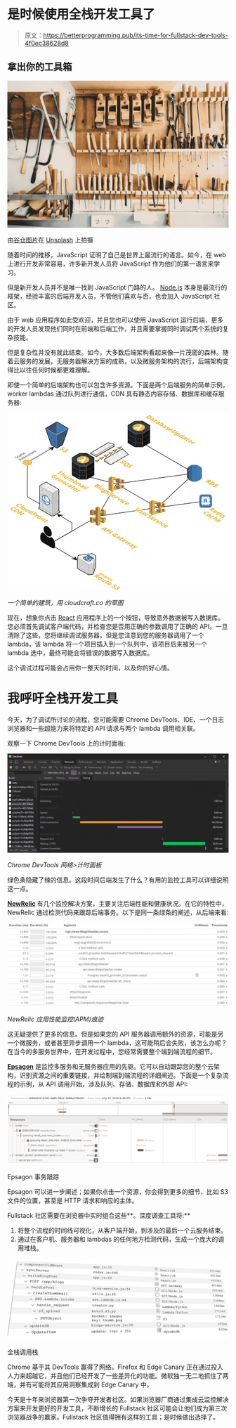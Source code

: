 # 是时候使用全栈开发工具了

> 原文：<https://betterprogramming.pub/its-time-for-fullstack-dev-tools-4f0ec38628d8>

## 拿出你的工具箱

![](img/39b3a585ba6673b3c91142b7b6172be6.png)

由[谷仓图片](https://unsplash.com/@barnimages?utm_source=unsplash&utm_medium=referral&utm_content=creditCopyText)在 [Unsplash](https://unsplash.com/search/photos/toolbox?utm_source=unsplash&utm_medium=referral&utm_content=creditCopyText) 上拍摄

随着时间的推移，JavaScript 证明了自己是世界上最流行的语言。如今，在 web 上进行开发非常容易，许多新开发人员将 JavaScript 作为他们的第一语言来学习。

但是新开发人员并不是唯一找到 JavaScript 门路的人。 [Node.js](https://nodejs.org/en/) 本身是最流行的框架，经验丰富的后端开发人员，不管他们喜欢与否，也会加入 JavaScript 社区。

由于 web 应用程序如此受欢迎，并且您也可以使用 JavaScript 运行后端，更多的开发人员发现他们同时在前端和后端工作，并且需要掌握同时调试两个系统的复杂技能。

但是复杂性并没有就此结束。如今，大多数后端架构看起来像一片茂密的森林。随着云服务的发展，无服务器解决方案的成熟，以及微服务架构的流行，后端架构变得比以往任何时候都更难理解。

即使一个简单的后端架构也可以包含许多资源。下面是两个后端服务的简单示例，worker lambdas 通过队列进行通信，CDN 具有静态内容存储、数据库和缓存服务器:

![](img/716627c8f72e2b6f1af7a587b24af2fe.png)

*一个简单的建筑，用 cloudcraft.co 的草图*

现在，想象你点击 [React](https://reactjs.org/) 应用程序上的一个按钮，导致意外数据被写入数据库。您必须首先调试客户端代码，并检查您是否用正确的参数调用了正确的 API。一旦清除了这些，您将继续调试服务器。但是您注意到您的服务器调用了一个 lambda，该 lambda 将一个项目插入到一个队列中，该项目后来被另一个 lambda 选中，最终可能会将错误的数据写入数据库。

这个调试过程可能会占用你一整天的时间，以及你的好心情。

# 我呼吁全栈开发工具

今天，为了调试所讨论的流程，您可能需要 Chrome DevTools、IDE、一个日志浏览器和一些超能力来将特定的 API 请求与两个 lambda 调用相关联。

观察一下 Chrome DevTools 上的计时面板:

![](img/09b2b710896af75639ac25397842826a.png)

*Chrome DevTools 网络>计时面板*

绿色条隐藏了辣的信息。这段时间后端发生了什么？有用的监控工具可以详细说明这一点。

[**NewRelic**](https://newrelic.com/) 有几个监控解决方案，主要关注后端性能和健康状况。在它的特性中，NewRelic 通过检测代码来跟踪后端事务。以下是同一条绿条的阐述，从后端来看:

![](img/da20329f37d197d53698c3d646722912.png)

*NewRelic 应用性能监控(APM)痕迹*

这无疑提供了更多的信息。但是如果您的 API 服务器调用额外的资源，可能是另一个微服务，或者甚至异步调用一个 lambda，这可能稍后会失败，该怎么办呢？在当今的多服务世界中，在开发过程中，您经常需要整个端到端流程的细节。

[**Epsagon**](https://epsagon.com) 是监控多服务和无服务器应用的先驱。它可以自动跟踪您的整个云架构，识别资源之间的重要链接，并绘制端到端流程的详细阐述。下面是一个复杂流程的示例，从 API 调用开始，涉及队列、存储、数据库和外部 API:

![](img/3ec02b9c468474ecc75fd11fe415f840.png)

Epsagon 事务跟踪

Epsagon 可以进一步阐述；如果你点击一个资源，你会得到更多的细节，比如 S3 文件的位置，甚至是 HTTP 请求和响应的主体。

Fullstack 社区需要在浏览器中实时组合这些**。深度调查工具将:**

1.  将整个流程的时间线可视化，从客户端开始，到涉及的最后一个云服务结束。
2.  通过在客户机、服务器和 lambdas 的任何地方检测代码，生成一个庞大的调用堆栈。

![](img/ad6a9c8a923d45174f29ce0d073c87ce.png)

全栈调用栈

Chrome 基于其 DevTools 赢得了网络。Firefox 和 Edge Canary 正在通过投入人力来超越它，并且他们已经开发了一些差异化的功能。微软独一无二地抓住了两端，并有可能将其应用洞察集成到 Edge Canary 中。

今天是十年来浏览器第一次争夺开发者社区。如果浏览器厂商通过集成云监控解决方案来开发更好的开发工具，不断增长的 Fullstack 社区可能会让他们成为第三次浏览器战争的赢家。Fullstack 社区值得拥有这样的工具；是时候做出选择了。
